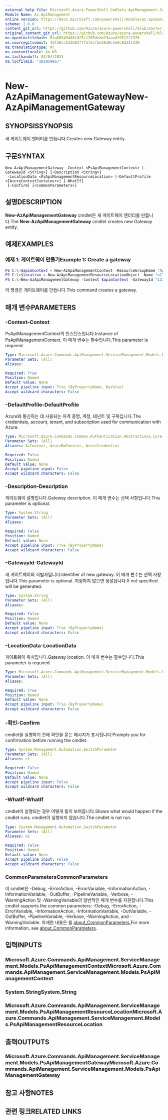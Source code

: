 ```yaml
---
external help file: Microsoft.Azure.PowerShell.Cmdlets.ApiManagement.ServiceManagement.dll-Help.xml
Module Name: Az.ApiManagement
online version: https://docs.microsoft.com/powershell/module/az.apimanagement/new-azapimanagementgateway
schema: 2.0.0
content_git_url: https://github.com/Azure/azure-powershell/blob/master/src/ApiManagement/ApiManagement/help/New-AzApiManagementGateway.md
original_content_git_url: https://github.com/Azure/azure-powershell/blob/master/src/ApiManagement/ApiManagement/help/New-AzApiManagementGateway.md
ms.openlocfilehash: 61a60949d88fd25c1205debb23aaed295122f376
ms.sourcegitcommit: 4dfb0cc533b83f77afdcfbe2618c1e6c8d221330
ms.translationtype: MT
ms.contentlocale: ko-KR
ms.lasthandoff: 03/04/2021
ms.locfileid: "101959867"
---
```

# <span data-ttu-id="135fd-101">New-AzApiManagementGateway</span><span class="sxs-lookup"><span data-stu-id="135fd-101">New-AzApiManagementGateway</span></span>

## <span data-ttu-id="135fd-102">SYNOPSIS</span><span class="sxs-lookup"><span data-stu-id="135fd-102">SYNOPSIS</span></span>
<span data-ttu-id="135fd-103">새 게이트웨이 엔터티를 만듭니다.</span><span class="sxs-lookup"><span data-stu-id="135fd-103">Creates new Gateway entity.</span></span>

## <span data-ttu-id="135fd-104">구문</span><span class="sxs-lookup"><span data-stu-id="135fd-104">SYNTAX</span></span>

```
New-AzApiManagementGateway -Context <PsApiManagementContext> [-GatewayId <String>] [-Description <String>]
 -LocationData <PsApiManagementResourceLocation> [-DefaultProfile <IAzureContextContainer>] [-WhatIf]
 [-Confirm] [<CommonParameters>]
```

## <span data-ttu-id="135fd-105">설명</span><span class="sxs-lookup"><span data-stu-id="135fd-105">DESCRIPTION</span></span>
<span data-ttu-id="135fd-106">**New-AzApiManagementGateway** cmdlet은 새 게이트웨이 엔터티를 만듭니다.</span><span class="sxs-lookup"><span data-stu-id="135fd-106">The **New-AzApiManagementGateway** cmdlet creates new Gateway entity.</span></span>

## <span data-ttu-id="135fd-107">예제</span><span class="sxs-lookup"><span data-stu-id="135fd-107">EXAMPLES</span></span>

### <span data-ttu-id="135fd-108">예제 1: 게이트웨이 만들기</span><span class="sxs-lookup"><span data-stu-id="135fd-108">Example 1: Create a gateway</span></span>
```powershell
PS C:\>$apimContext = New-AzApiManagementContext -ResourceGroupName "Api-Default-WestUS" -ServiceName "contoso"
PS C:\>$location = New-AzApiManagementResourceLocationObject -Name "n1" -City "c1" -District "d1" -CountryOrRegion "r1"
PS C:\>New-AzApiManagementGateway -Context $apimContext -GatewayId "123" -Description "desc" -LocationData $location
```

<span data-ttu-id="135fd-109">이 명령은 게이트웨이를 만듭니다.</span><span class="sxs-lookup"><span data-stu-id="135fd-109">This command creates a gateway.</span></span>

## <span data-ttu-id="135fd-110">매개 변수</span><span class="sxs-lookup"><span data-stu-id="135fd-110">PARAMETERS</span></span>

### <span data-ttu-id="135fd-111">-Context</span><span class="sxs-lookup"><span data-stu-id="135fd-111">-Context</span></span>
<span data-ttu-id="135fd-112">PsApiManagementContext의 인스턴스입니다.</span><span class="sxs-lookup"><span data-stu-id="135fd-112">Instance of PsApiManagementContext.</span></span>
<span data-ttu-id="135fd-113">이 매개 변수는 필수입니다.</span><span class="sxs-lookup"><span data-stu-id="135fd-113">This parameter is required.</span></span>

```yaml
Type: Microsoft.Azure.Commands.ApiManagement.ServiceManagement.Models.PsApiManagementContext
Parameter Sets: (All)
Aliases:

Required: True
Position: Named
Default value: None
Accept pipeline input: True (ByPropertyName, ByValue)
Accept wildcard characters: False
```

### <span data-ttu-id="135fd-114">-DefaultProfile</span><span class="sxs-lookup"><span data-stu-id="135fd-114">-DefaultProfile</span></span>
<span data-ttu-id="135fd-115">Azure와 통신하는 데 사용되는 자격 증명, 계정, 테넌트 및 구독입니다.</span><span class="sxs-lookup"><span data-stu-id="135fd-115">The credentials, account, tenant, and subscription used for communication with Azure.</span></span>

```yaml
Type: Microsoft.Azure.Commands.Common.Authentication.Abstractions.Core.IAzureContextContainer
Parameter Sets: (All)
Aliases: AzContext, AzureRmContext, AzureCredential

Required: False
Position: Named
Default value: None
Accept pipeline input: False
Accept wildcard characters: False
```

### <span data-ttu-id="135fd-116">-Description</span><span class="sxs-lookup"><span data-stu-id="135fd-116">-Description</span></span>
<span data-ttu-id="135fd-117">게이트웨이 설명입니다.</span><span class="sxs-lookup"><span data-stu-id="135fd-117">Gateway description.</span></span>
<span data-ttu-id="135fd-118">이 매개 변수는 선택 사항입니다.</span><span class="sxs-lookup"><span data-stu-id="135fd-118">This parameter is optional.</span></span>

```yaml
Type: System.String
Parameter Sets: (All)
Aliases:

Required: False
Position: Named
Default value: None
Accept pipeline input: True (ByPropertyName)
Accept wildcard characters: False
```

### <span data-ttu-id="135fd-119">-GatewayId</span><span class="sxs-lookup"><span data-stu-id="135fd-119">-GatewayId</span></span>
<span data-ttu-id="135fd-120">새 게이트웨이의 식별자입니다.</span><span class="sxs-lookup"><span data-stu-id="135fd-120">Identifier of new gateway.</span></span>
<span data-ttu-id="135fd-121">이 매개 변수는 선택 사항입니다.</span><span class="sxs-lookup"><span data-stu-id="135fd-121">This parameter is optional.</span></span>
<span data-ttu-id="135fd-122">지정하지 않으면 생성됩니다.</span><span class="sxs-lookup"><span data-stu-id="135fd-122">If not specified will be generated.</span></span>

```yaml
Type: System.String
Parameter Sets: (All)
Aliases:

Required: False
Position: Named
Default value: None
Accept pipeline input: True (ByPropertyName)
Accept wildcard characters: False
```

### <span data-ttu-id="135fd-123">-LocationData</span><span class="sxs-lookup"><span data-stu-id="135fd-123">-LocationData</span></span>
<span data-ttu-id="135fd-124">게이트웨이 위치입니다.</span><span class="sxs-lookup"><span data-stu-id="135fd-124">Gateway location.</span></span>
<span data-ttu-id="135fd-125">이 매개 변수는 필수입니다.</span><span class="sxs-lookup"><span data-stu-id="135fd-125">This parameter is required.</span></span>

```yaml
Type: Microsoft.Azure.Commands.ApiManagement.ServiceManagement.Models.PsApiManagementResourceLocation
Parameter Sets: (All)
Aliases:

Required: True
Position: Named
Default value: None
Accept pipeline input: True (ByPropertyName)
Accept wildcard characters: False
```

### <span data-ttu-id="135fd-126">-확인</span><span class="sxs-lookup"><span data-stu-id="135fd-126">-Confirm</span></span>
<span data-ttu-id="135fd-127">cmdlet을 실행하기 전에 확인을 묻는 메시지가 표시됩니다.</span><span class="sxs-lookup"><span data-stu-id="135fd-127">Prompts you for confirmation before running the cmdlet.</span></span>

```yaml
Type: System.Management.Automation.SwitchParameter
Parameter Sets: (All)
Aliases: cf

Required: False
Position: Named
Default value: None
Accept pipeline input: False
Accept wildcard characters: False
```

### <span data-ttu-id="135fd-128">-WhatIf</span><span class="sxs-lookup"><span data-stu-id="135fd-128">-WhatIf</span></span>
<span data-ttu-id="135fd-129">cmdlet이 실행되는 경우 어떻게 될지 보여줍니다.</span><span class="sxs-lookup"><span data-stu-id="135fd-129">Shows what would happen if the cmdlet runs.</span></span> <span data-ttu-id="135fd-130">cmdlet이 실행되지 않습니다.</span><span class="sxs-lookup"><span data-stu-id="135fd-130">The cmdlet is not run.</span></span>

```yaml
Type: System.Management.Automation.SwitchParameter
Parameter Sets: (All)
Aliases: wi

Required: False
Position: Named
Default value: None
Accept pipeline input: False
Accept wildcard characters: False
```

### <span data-ttu-id="135fd-131">CommonParameters</span><span class="sxs-lookup"><span data-stu-id="135fd-131">CommonParameters</span></span>
<span data-ttu-id="135fd-132">이 cmdlet은 -Debug, -ErrorAction, -ErrorVariable, -InformationAction, -InformationVariable, -OutBuffer, -PipelineVariable, -Verbose, -WarningAction 및 -WarningVariable의 일반적인 매개 변수를 지원합니다.</span><span class="sxs-lookup"><span data-stu-id="135fd-132">This cmdlet supports the common parameters: -Debug, -ErrorAction, -ErrorVariable, -InformationAction, -InformationVariable, -OutVariable, -OutBuffer, -PipelineVariable, -Verbose, -WarningAction, and -WarningVariable.</span></span> <span data-ttu-id="135fd-133">자세한 내용은 를 [about_CommonParameters.](http://go.microsoft.com/fwlink/?LinkID=113216)</span><span class="sxs-lookup"><span data-stu-id="135fd-133">For more information, see [about_CommonParameters](http://go.microsoft.com/fwlink/?LinkID=113216).</span></span>

## <span data-ttu-id="135fd-134">입력</span><span class="sxs-lookup"><span data-stu-id="135fd-134">INPUTS</span></span>

### <span data-ttu-id="135fd-135">Microsoft.Azure.Commands.ApiManagement.ServiceManagement.Models.PsApiManagementContext</span><span class="sxs-lookup"><span data-stu-id="135fd-135">Microsoft.Azure.Commands.ApiManagement.ServiceManagement.Models.PsApiManagementContext</span></span>

### <span data-ttu-id="135fd-136">System.String</span><span class="sxs-lookup"><span data-stu-id="135fd-136">System.String</span></span>

### <span data-ttu-id="135fd-137">Microsoft.Azure.Commands.ApiManagement.ServiceManagement.Models.PsApiManagementResourceLocation</span><span class="sxs-lookup"><span data-stu-id="135fd-137">Microsoft.Azure.Commands.ApiManagement.ServiceManagement.Models.PsApiManagementResourceLocation</span></span>

## <span data-ttu-id="135fd-138">출력</span><span class="sxs-lookup"><span data-stu-id="135fd-138">OUTPUTS</span></span>

### <span data-ttu-id="135fd-139">Microsoft.Azure.Commands.ApiManagement.ServiceManagement.Models.PsApiManagementGateway</span><span class="sxs-lookup"><span data-stu-id="135fd-139">Microsoft.Azure.Commands.ApiManagement.ServiceManagement.Models.PsApiManagementGateway</span></span>

## <span data-ttu-id="135fd-140">참고 사항</span><span class="sxs-lookup"><span data-stu-id="135fd-140">NOTES</span></span>

## <span data-ttu-id="135fd-141">관련 링크</span><span class="sxs-lookup"><span data-stu-id="135fd-141">RELATED LINKS</span></span>
